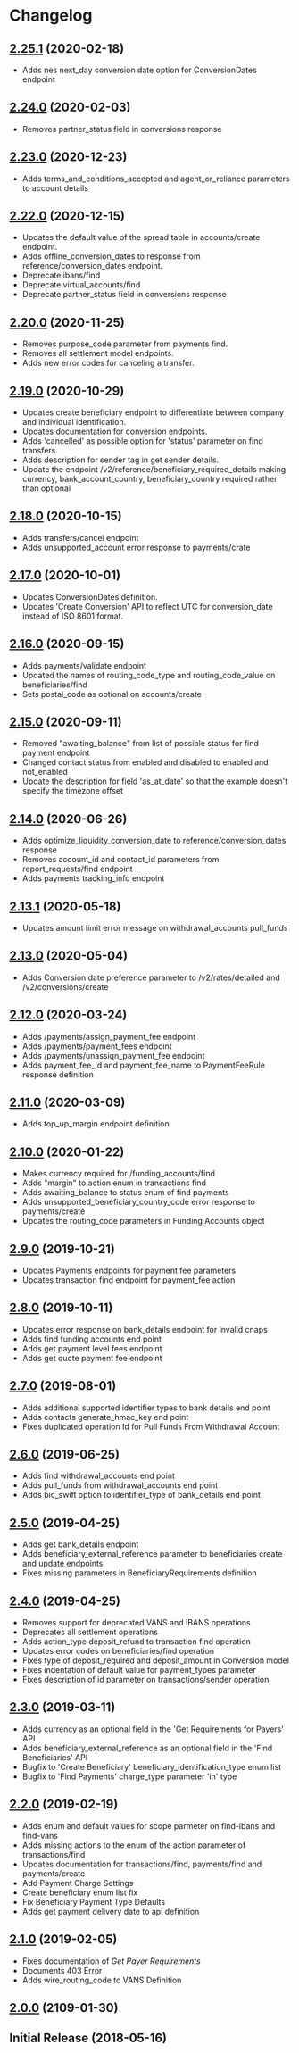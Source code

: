 # Changelog
## [2.25.1](https://github.com/CurrencyCloud/currencycloud-swagger/releases/tag/rel-2.25.1) (2020-02-18)
   - Adds nes next_day conversion date option for ConversionDates endpoint

## [2.24.0](https://github.com/CurrencyCloud/currencycloud-swagger/releases/tag/rel-2.24.0) (2020-02-03)
   - Removes partner_status field in conversions response
   
## [2.23.0](https://github.com/CurrencyCloud/currencycloud-swagger/releases/tag/rel-2.23.0) (2020-12-23)
   - Adds terms_and_conditions_accepted and agent_or_reliance parameters to account details 
 
## [2.22.0](https://github.com/CurrencyCloud/currencycloud-swagger/releases/tag/rel-2.20.0) (2020-12-15)
   - Updates the default value of the spread table in accounts/create endpoint.
   - Adds offline_conversion_dates to response from reference/conversion_dates endpoint.
   - Deprecate ibans/find 
   - Deprecate virtual_accounts/find 
   - Deprecate partner_status field in conversions response

## [2.20.0](https://github.com/CurrencyCloud/currencycloud-swagger/releases/tag/rel-2.20.0) (2020-11-25)
   - Removes purpose_code parameter from payments find.
   - Removes all settlement model endpoints.
   - Adds new error codes for canceling a transfer.

## [2.19.0](https://github.com/CurrencyCloud/currencycloud-swagger/releases/tag/rel-2.19.0) (2020-10-29)
   - Updates create beneficiary endpoint to differentiate between company and individual identification.
   - Updates documentation for conversion endpoints.
   - Adds 'cancelled' as possible option for 'status' parameter on find transfers.
   - Adds description for sender tag in get sender details.
   - Update the endpoint /v2/reference/beneficiary_required_details making currency, bank_account_country, 
   beneficiary_country required rather than optional          

## [2.18.0](https://github.com/CurrencyCloud/currencycloud-swagger/releases/tag/rel-2.18.0) (2020-10-15)
   - Adds transfers/cancel endpoint
   - Adds unsupported_account error response to payments/crate
   
## [2.17.0](https://github.com/CurrencyCloud/currencycloud-swagger/releases/tag/rel-2.17.0) (2020-10-01)
   - Updates ConversionDates definition.
   - Updates 'Create Conversion' API to reflect UTC for conversion_date instead of ISO 8601 format.
      
## [2.16.0](https://github.com/CurrencyCloud/currencycloud-swagger/releases/tag/rel-2.16.0) (2020-09-15)
   - Adds payments/validate endpoint
   - Updated the names of routing_code_type and routing_code_value on beneficiaries/find
   - Sets postal_code as optional on accounts/create

## [2.15.0](https://github.com/CurrencyCloud/currencycloud-swagger/releases/tag/rel-2.15.0) (2020-09-11)
   - Removed "awaiting_balance" from list of possible status for find payment endpoint
   - Changed contact status from enabled and disabled to enabled and not_enabled
   - Update the description for field 'as_at_date' so that the example doesn't specify the timezone offset 

## [2.14.0](https://github.com/CurrencyCloud/currencycloud-swagger/releases/tag/rel-2.14.0) (2020-06-26)
   - Adds optimize_liquidity_conversion_date to reference/conversion_dates response
   - Removes account_id and contact_id parameters from report_requests/find endpoint 
   - Adds payments tracking_info endpoint

## [2.13.1](https://github.com/CurrencyCloud/currencycloud-swagger/releases/tag/rel-2.13.1) (2020-05-18)
   - Updates amount limit error message on withdrawal_accounts pull_funds

## [2.13.0](https://github.com/CurrencyCloud/currencycloud-swagger/releases/tag/rel-2.13.0) (2020-05-04)
   - Adds Conversion date preference parameter to /v2/rates/detailed and /v2/conversions/create

## [2.12.0](https://github.com/CurrencyCloud/currencycloud-swagger/releases/tag/rel-2.12.0) (2020-03-24)
   - Adds /payments/assign_payment_fee endpoint
   - Adds /payments/payment_fees endpoint
   - Adds /payments/unassign_payment_fee endpoint
   - Adds payment_fee_id and payment_fee_name to PaymentFeeRule response definition

## [2.11.0](https://github.com/CurrencyCloud/currencycloud-swagger/releases/tag/rel-2.11.0) (2020-03-09)
   - Adds top_up_margin endpoint definition

## [2.10.0](https://github.com/CurrencyCloud/currencycloud-swagger/releases/tag/rel-2.10.0) (2020-01-22)
   - Makes currency required for /funding_accounts/find 
   - Adds "margin" to action enum in transactions find
   - Adds awaiting_balance to status enum of find payments 
   - Adds unsupported_beneficiary_country_code error response to payments/create
   - Updates the routing_code parameters in Funding Accounts object

## [2.9.0](https://github.com/CurrencyCloud/currencycloud-swagger/releases/tag/rel-2.9.0) (2019-10-21)
   - Updates Payments endpoints for payment fee parameters
   - Updates transaction find endpoint for payment_fee action
   
## [2.8.0](https://github.com/CurrencyCloud/currencycloud-swagger/releases/tag/rel-2.8.0) (2019-10-11)
   - Updates error response on bank_details endpoint for invalid cnaps
   - Adds find funding accounts end point
   - Adds get payment level fees endpoint
   - Adds get quote payment fee endpoint
   
## [2.7.0](https://github.com/CurrencyCloud/currencycloud-swagger/releases/tag/rel-2.7.0) (2019-08-01)
   - Adds additional supported identifier types to bank details end point
   - Adds contacts generate_hmac_key end point
   - Fixes duplicated operation Id for Pull Funds From Withdrawal Account

## [2.6.0](https://github.com/CurrencyCloud/currencycloud-swagger/releases/tag/rel-2.6.0) (2019-06-25)
   - Adds find withdrawal_accounts end point
   - Adds pull_funds from withdrawal_accounts end point
   - Adds bic_swift option to identifier_type of bank_details end point

## [2.5.0](https://github.com/CurrencyCloud/currencycloud-swagger/releases/tag/rel-2.5.0) (2019-04-25)
   - Adds get bank_details endpoint
   - Adds beneficiary_external_reference parameter to beneficiaries create and update endpoints
   - Fixes missing parameters in BeneficiaryRequirements definition

## [2.4.0](https://github.com/CurrencyCloud/currencycloud-swagger/releases/tag/rel-2.4.0) (2019-04-25)
   - Removes support for deprecated VANS and IBANS operations
   - Deprecates all settlement operations
   - Adds action_type deposit_refund to transaction find operation
   - Updates error codes on beneficiaries/find operation
   - Fixes type of deposit_required and deposit_amount in Conversion model
   - Fixes indentation of default value for payment_types parameter
   - Fixes description of id parameter on transactions/sender operation


## [2.3.0](https://github.com/CurrencyCloud/currencycloud-swagger/releases/tag/rel-2.3.0b) (2019-03-11)
   - Adds currency as an optional field in the 'Get Requirements for Payers' API
   - Adds beneficiary_external_reference as an optional field in the 'Find Beneficiaries' API
   - Bugfix to 'Create Beneficiary' beneficiary_identification_type enum list
   - Bugfix to 'Find Payments' charge_type parameter 'in' type
    
    
## [2.2.0](https://github.com/CurrencyCloud/currencycloud-swagger/releases/tag/rel-2.2.0) (2019-02-19)
   - Adds enum and default values for scope parmeter on find-ibans and find-vans
   - Adds missing actions to the enum of the action parameter of transactions/find
   - Updates documentation for transactions/find, payments/find and payments/create
   - Add Payment Charge Settings
   - Create beneficiary enum list fix
   - Fix Beneficiary Payment Type Defaults
   - Adds get payment delivery date to api definition



## [2.1.0](https://github.com/CurrencyCloud/currencycloud-swagger/releases/tag/rel-2.1.0) (2019-02-05)
   - Fixes documentation of *Get Payer Requirements*
   - Documents 403 Error
   - Adds wire_routing_code to VANS Definition


## [2.0.0](https://github.com/CurrencyCloud/currencycloud-swagger/releases/tag/rel-2.0.0) (2109-01-30)


## Initial Release (2018-05-16)
